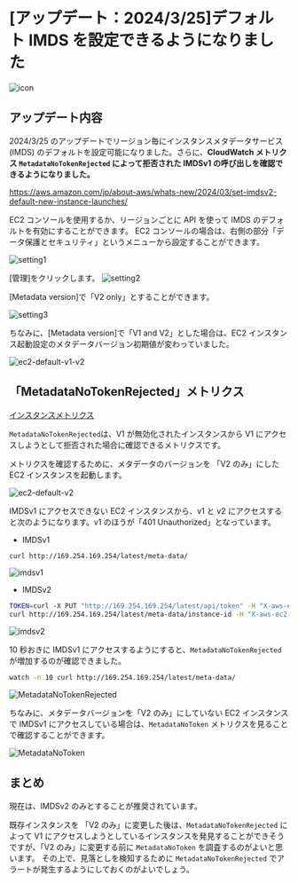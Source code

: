 # [アップデート：2024/3/25]デフォルト IMDS を設定できるようになりました

![icon](/images/icons/64/Arch_Amazon-EC2_64.png)

## アップデート内容

2024/3/25 のアップデートでリージョン毎にインスタンスメタデータサービス (IMDS) のデフォルトを設定可能になりました。さらに、**CloudWatch メトリクス `MetadataNoTokenRejected` によって拒否された IMDSv1 の呼び出しを確認できるようになりました。**

https://aws.amazon.com/jp/about-aws/whats-new/2024/03/set-imdsv2-default-new-instance-launches/

EC2 コンソールを使用するか、リージョンごとに API を使って IMDS のデフォルトを有効にすることができます。
EC2 コンソールの場合は、右側の部分「データ保護とセキュリティ」というメニューから設定することができます。

![setting1](/images/ec2-imdsv2-only/imdsv-setting-0.png)

[管理]をクリックします。
![setting2](/images/ec2-imdsv2-only/imdsv-setting-1.png)

[Metadata version]で「V2 only」とすることができます。

![setting3](/images/ec2-imdsv2-only/imdsv-setting-2.png)

ちなみに、[Metadata version]で「V1 and V2」とした場合は、EC2 インスタンス起動設定のメタデータバージョン初期値が変わっていました。

![ec2-default-v1-v2](/images/ec2-imdsv2-only/ec2-default.png)

## 「MetadataNoTokenRejected」メトリクス

[インスタンスメトリクス](https://docs.aws.amazon.com/ja_jp/AWSEC2/latest/UserGuide/viewing_metrics_with_cloudwatch.html#ec2-cloudwatch-metrics)

`MetadataNoTokenRejected`は、V1 が無効化されたインスタンスから V1 にアクセスしようとして拒否された場合に確認できるメトリクスです。

メトリクスを確認するために、メタデータのバージョンを 「V2 のみ」にした EC2 インスタンスを起動します。

![ec2-default-v2](/images/ec2-imdsv2-only/ec2-default-v2.png)

IMDSv1 にアクセスできない EC2 インスタンスから、v1 と v2 にアクセスすると次のようになります。v1 のほうが「401 Unauthorized」となっています。

- IMDSv1

```sh
curl http://169.254.169.254/latest/meta-data/
```

![imdsv1](/images/ec2-imdsv2-only/imdsv1.png)

- IMDSv2

```sh
TOKEN=curl -X PUT "http://169.254.169.254/latest/api/token" -H "X-aws-ec2-metadata-token-ttl-seconds: 21600"`
curl http://169.254.169.254/latest/meta-data/instance-id -H "X-aws-ec2-metadata-token: $TOKEN"
```

![imdsv2](/images/ec2-imdsv2-only/imdsv2.png)

10 秒おきに IMDSv1 にアクセスするようにすると、`MetadataNoTokenRejected` が増加するのが確認できました。

```sh
watch -n 10 curl http://169.254.169.254/latest/meta-data/
```

![MetadataNoTokenRejected](/images/ec2-imdsv2-only/metric-metadata-notoken-rejected.png)

ちなみに、メタデータバージョンを「V2 のみ」にしていない EC2 インスタンスで IMDSv1 にアクセスしている場合は、`MetadataNoToken` メトリクスを見ることで確認することができます。

![MetadataNoToken](/images/ec2-imdsv2-only/metric-metadata-notoken.png)

## まとめ

現在は、IMDSv2 のみとすることが推奨されています。

既存インスタンスを 「V2 のみ」に変更した後は、`MetadataNoTokenRejected` によって V1 にアクセスしようとしているインスタンスを発見することができそうですが、「V2 のみ」に変更する前に `MetadataNoToken` を調査するのがよいと思います。
その上で、見落としを検知するために `MetadataNoTokenRejected` でアラートが発生するようにしておくのがよいでしょう。